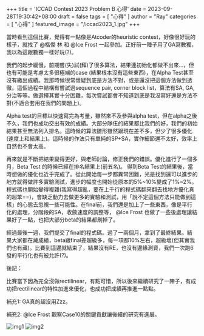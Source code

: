 +++
title = 'ICCAD Contest 2023 Problem B  心得'
date = 2023-09-28T19:30:42+08:00
draft = false
tags = [ "心得" ]
author = "Ray"
categories = [ "心得" ]
featured_image =  "/iccad2023_1.jpg"
+++

當時看到這個比賽，覺得有一點像是Atcoder的heuristic contest，好像很好玩的樣子，就找了 @楷傑 林 和 @Ice Frost 一起參加。正好前一陣子用了GA寫數獨，我以為這跟數獨一樣好玩(?)。

我們的起步緩慢，前期嘗(失)試(拜)了很多算法，結果連初始化都做不出來…，但也有可能是考慮太多很極端的case (結果根本沒有這些東西)，在Alpha Test甚至沒有繳出成績。我那時候很常懷疑到底是方法不對，或是還沒把這個方法做到透徹。這個過程中結構有嘗試過sequence pair, corner block list，算法有SA, GA, 分治等等。做選擇其實十分困難，每次嘗試都會不知道到底是我沒寫好還是方法不對(不適合套用在我們的問題上)。

Alpha test的目標以快速寫完為考量，雖然來不及參與alpha test，但在alpha之後不久，我們也成功交出有效的成績。大部分隊伍的結果都比我們的好，我們的初始結果甚至無法列入排名。這時候的算法雛形雖然跟現在差不多，但少了很多優化(速度上和結果上)。這時候的作法只有單純的SP+SA，實作細節還不太好，效率上自然也不會太高。

再來就是不斷把結果變得更好，與老師討論，修正我們的錯誤。優化進行了一個多月，Beta Test 的時候已經在排名結果上(前五名)。 得到Beta Test的結果後，當時想做的優化也近乎完成了。從此開始每一步都異常困難，光是找到還可以進步的地方就得做許多實驗測試，進步的幅度也開始從原本的5%~10%變成了1%~2%。程式碼也開始變得複雜(我寫得超亂，要在上千行的程式碼翻來翻去找地方優化真的超笨==)，會缺乏動力去做更多的實驗和測試，用「說不定這個方法只能做到這樣」的心態去忽視一些可能性。在final前，我們還是加上了一些東西，像是平行化的處理，分階段的SA，收斂速度的調整等， @Ice Frost 也做了一些後處理讓結果好了一點，也把大部分beta的結果都刷掉了。

經過最後一週，我們提交了final的程式碼。過了一兩個月，拿到了最終結果。結果大家都在藏成績，beta跟final差超級多，每一項都10%左右，超級壞(但其實我們也有藏)。比賽到這邊就結束了，結果沒有RE，也沒有邊緣測資，我們一次跑6發的平行化也有被允許(?)。

後記：

比賽當下因為完全沒做rectilinear，有點可惜，所以後來繼續研究了一陣子，有成功把rectilinear的特性加進來優化，也成功把成績再推進一點點。

補充1: GA真的超沒用Zzz。

補充2: @Ice Frost 觀察Case10的關鍵貢獻讓後續的研究有進展。





![img1](../iccad2023_1.jpg)
![img2](../iccad2023_2.jpg)
